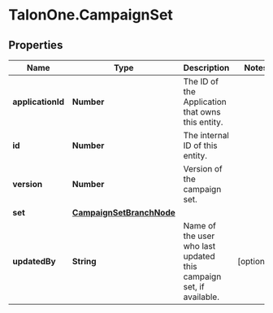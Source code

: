 # TalonOne.CampaignSet

## Properties

Name | Type | Description | Notes
------------ | ------------- | ------------- | -------------
**applicationId** | **Number** | The ID of the Application that owns this entity. | 
**id** | **Number** | The internal ID of this entity. | 
**version** | **Number** | Version of the campaign set. | 
**set** | [**CampaignSetBranchNode**](CampaignSetBranchNode.md) |  | 
**updatedBy** | **String** | Name of the user who last updated this campaign set, if available. | [optional] 


